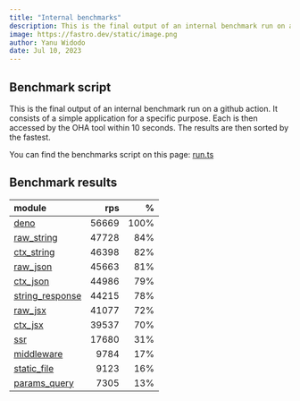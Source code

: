 ```yaml
---
title: "Internal benchmarks"
description: This is the final output of an internal benchmark run on a github action
image: https://fastro.dev/static/image.png
author: Yanu Widodo
date: Jul 10, 2023
---
```


## Benchmark script

This is the final output of an internal benchmark run on a github action. It consists of a simple application for a specific purpose. Each is then accessed by the OHA tool within 10 seconds. The results are then sorted by the fastest.

You can find the benchmarks script on this page: [run.ts](https://github.com/fastrodev/fastro/blob/main/bench/run.ts)

## Benchmark results


| module                                                                                       |   rps |    % |
| :------------------------------------------------------------------------------------------- | ----: | ---: |
| [deno](https://github.com/fastrodev/fastro/blob/main/examples/deno.ts)                       | 56669 | 100% |
| [raw_string](https://github.com/fastrodev/fastro/blob/main/examples/raw_string.ts)           | 47728 |  84% |
| [ctx_string](https://github.com/fastrodev/fastro/blob/main/examples/ctx_string.ts)           | 46398 |  82% |
| [raw_json](https://github.com/fastrodev/fastro/blob/main/examples/raw_json.ts)               | 45663 |  81% |
| [ctx_json](https://github.com/fastrodev/fastro/blob/main/examples/ctx_json.ts)               | 44986 |  79% |
| [string_response](https://github.com/fastrodev/fastro/blob/main/examples/string_response.ts) | 44215 |  78% |
| [raw_jsx](https://github.com/fastrodev/fastro/blob/main/examples/raw_jsx.tsx)                | 41077 |  72% |
| [ctx_jsx](https://github.com/fastrodev/fastro/blob/main/examples/ctx_jsx.tsx)                | 39537 |  70% |
| [ssr](https://github.com/fastrodev/fastro/blob/main/examples/ssr.ts)                         | 17680 |  31% |
| [middleware](https://github.com/fastrodev/fastro/blob/main/examples/middleware.ts)           |  9784 |  17% |
| [static_file](https://github.com/fastrodev/fastro/blob/main/examples/static_file.ts)         |  9123 |  16% |
| [params_query](https://github.com/fastrodev/fastro/blob/main/examples/params_query.ts)       |  7305 |  13% |